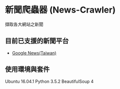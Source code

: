 # 新聞爬蟲器 (News-Crawler)
擷取各大網站之新聞

## 目前已支援的新聞平台
* [Google News(Taiwan)](https://news.google.com.tw/)

## 使用環境與套件
Ubuntu 16.04.1
Python 3.5.2
BeautifulSoup 4
